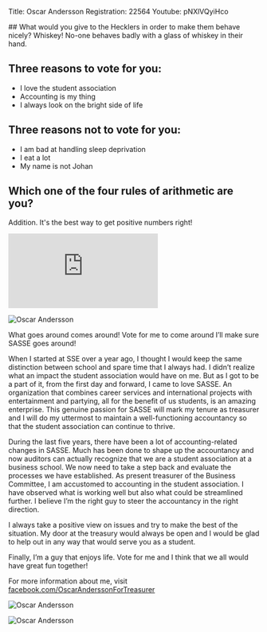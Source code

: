 Title: Oscar Andersson
Registration: 22564
Youtube: pNXlVQyiHco

<section class="well" markdown="1">
## What would you give to the Hecklers in order to make them behave nicely?
Whiskey! No-one behaves badly with a glass of whiskey in their hand.

## Three reasons to vote for you:

* I love the student association
* Accounting is my thing
* I always look on the bright side of life

## Three reasons not to vote for you:

* I am bad at handling sleep deprivation
* I eat a lot
* My name is not Johan

## Which one of the four rules of arithmetic are you?
Addition. It's the best way to get positive numbers right!
</section>

<iframe class="youtube" src="http://www.youtube.com/embed/8mVE5xmez7g" frameborder="0" allowfullscreen></iframe>

![Oscar Andersson][pic-1]

What goes around comes around! Vote for me to come around I’ll make sure SASSE goes around!

When I started at SSE over a year ago, I thought I would keep the same distinction between school  and spare time that I always had. I didn’t realize what an impact the student association would have on me. But as I got to be a part of it, from the first day and forward, I came to love SASSE. An  organization that combines career services and international projects with entertainment and  partying, all for the benefit of us students, is an amazing enterprise. This genuine passion for SASSE will mark my tenure as treasurer and I will do my uttermost to maintain a well-functioning accountancy so that the student association can continue to thrive.

During the last five years, there have been a lot of accounting-related changes in SASSE. Much has  been done to shape up the accountancy and now auditors can actually recognize that we are a student association at a business school. We now need to take a step back and evaluate the processes we have established. As present treasurer of the Business Committee, I am accustomed to accounting in the student association.  I have observed what is working well but also what could be streamlined further. I believe I’m the right guy to steer the accountancy in the right direction.

I always take a positive view on issues and try to make the best of the situation. My door at the treasury would always be open and I would be glad to help out in any way that would serve you as a student.

Finally, I’m a guy that enjoys life. Vote for me and I think that we all would have great fun together!

For more information about me, visit [facebook.com/OscarAnderssonForTreasurer][facebook]

![Oscar Andersson][pic-2]

![Oscar Andersson][pic-3]

[facebook]:  http://www.facebook.com/OscarAnderssonForTreasurer
[pic-1]: /static/images/extra/oscar-andersson-1.jpg
[pic-2]: /static/images/extra/oscar-andersson-2.jpg
[pic-3]: /static/images/extra/oscar-andersson-3.jpg
